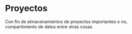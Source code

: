 # Proyectos
Con fin de almacenamientos de proyectos importantes o no, compartimiento de datos entre otras cosas.
